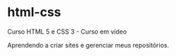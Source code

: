 # html-css
 Curso HTML 5 e CSS 3 - Curso em vídeo

Aprendendo a criar sites e gerenciar meus repositórios.